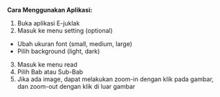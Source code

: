 __Cara Menggunakan Aplikasi:__

1. Buka aplikasi E-juklak
2. Masuk ke menu setting (optional)
  - Ubah ukuran font (small, medium, large)
  - Pilih background (light, dark)
3. Masuk ke menu read
4. Pilih Bab atau Sub-Bab
5. Jika ada image, dapat melakukan zoom-in dengan klik pada gambar, dan zoom-out dengan klik di luar gambar

